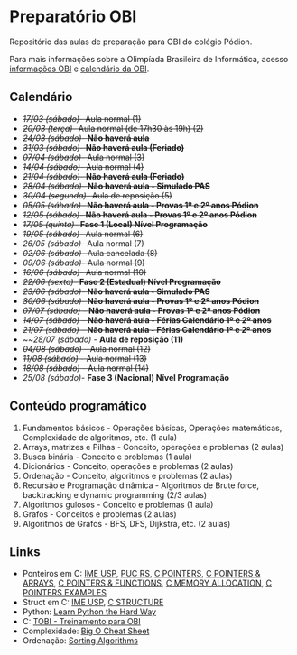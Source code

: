 # Preparatório OBI

Repositório das aulas de preparação para OBI do colégio Pódion.

Para mais informações sobre a Olimpíada Brasileira de Informática, acesso [informações OBI](https://olimpiada.ic.unicamp.br/info/) e [calendário da OBI](https://olimpiada.ic.unicamp.br/info/datas/).


## Calendário

- ~~*17/03 (sábado)*- Aula normal (1)~~
- ~~*20/03 (terça)*- Aula normal (de 17h30 às 19h) (2)~~
- ~~*24/03 (sábado)*- **Não haverá aula**~~
- ~~*31/03 (sábado)*- **Não haverá aula (Feriado)**~~
- ~~*07/04 (sábado)*- Aula normal (3)~~
- ~~*14/04 (sábado)*- Aula normal (4)~~
- ~~*21/04 (sábado)*- **Não haverá aula (Feriado)**~~
- ~~*28/04 (sábado)*- **Não haverá aula - Simulado PAS**~~
- ~~*30/04 (segunda)*- Aula de reposição (5)~~
- ~~*05/05 (sábado)*- **Não haverá aula - Provas 1º e 2º anos Pódion**~~
- ~~*12/05 (sábado)*- **Não haverá aula - Provas 1º e 2º anos Pódion**~~
- ~~*17/05 (quinta)*- **Fase 1 (Local) Nível Programação**~~
- ~~*19/05 (sábado)*- Aula normal (6)~~
- ~~*26/05 (sábado)*- Aula normal (7)~~
- ~~*02/06 (sábado)*- Aula cancelada (8)~~
- ~~*09/06 (sábado)*- Aula normal (9)~~
- ~~*16/06 (sábado)*- Aula normal (10)~~
- ~~*22/06 (sexta)*- **Fase 2 (Estadual) Nível Programação**~~
- ~~*23/06 (sábado)*- **Não haverá aula - Simulado PAS**~~
- ~~*30/06 (sábado)*- **Não haverá aula - Provas 1º e 2º anos Pódion**~~
- ~~*07/07 (sábado)* - **Não haverá aula - Provas 1º e 2º anos Pódion**~~
- ~~*14/07 (sábado)* - **Não haverá aula - Férias Calendário 1º e 2º anos**~~
- ~~*21/07 (sábado)* - **Não haverá aula - Férias Calendário 1º e 2º anos**~~
- ~~*28/07 (sábado)* - **Aula de reposição (11)**
- ~~*04/08 (sábado)* - Aula normal (12)~~
- ~~*11/08 (sábado)* - Aula normal (13)~~
- ~~*18/08 (sábado)* - Aula normal (14)~~
- *25/08 (sábado)*- **Fase 3 (Nacional) Nível Programação**


## Conteúdo programático

1. Fundamentos básicos - Operações básicas, Operações matemáticas, Complexidade de algoritmos, etc. (1 aula)
2. Arrays, matrizes e Pilhas - Conceito, operações e problemas (2 aulas)
3. Busca binária - Conceito e problemas (1 aula)
4. Dicionários - Conceito, operações e problemas (2 aulas)
5. Ordenação - Conceito, algoritmos e problemas (2 aulas)
6. Recursão e Programação dinâmica - Algoritmos de Brute force, backtracking e dynamic programming (2/3 aulas)
7. Algoritmos gulosos - Conceito e problemas (1 aula)
8. Grafos - Conceitos e problemas (2 aulas)
9. Algoritmos de Grafos - BFS, DFS, Dijkstra, etc. (2 aulas)


## Links

- Ponteiros em C: [IME USP](https://www.ime.usp.br/~pf/algoritmos/aulas/pont.html), [PUC RS](http://www.inf.pucrs.br/~pinho/PRGSWB/Ponteiros/ponteiros.html), [C POINTERS](https://www.programiz.com/c-programming/c-pointers), [C POINTERS & ARRAYS](https://www.programiz.com/c-programming/c-pointers-arrays), [C POINTERS & FUNCTIONS](https://www.programiz.com/c-programming/c-pointer-functions), [C MEMORY ALLOCATION](https://www.programiz.com/c-programming/c-dynamic-memory-allocation), [C POINTERS EXAMPLES](https://www.programiz.com/c-programming/c-pointer-examples)
- Struct em C: [IME USP](https://www.ime.usp.br/~pf/algoritmos/aulas/stru.html), [C STRUCTURE](https://www.programiz.com/c-programming/c-structures)
- Python: [Learn Python the Hard Way](https://learnpythonthehardway.org/book/)
- C: [TOBI - Treinamento para OBI](http://olimpiada.ic.unicamp.br/tobi)
- Complexidade: [Big O Cheat Sheet](http://bigocheatsheet.com/)
- Ordenação: [Sorting Algorithms](http://www.sorting-algorithms.com/)







